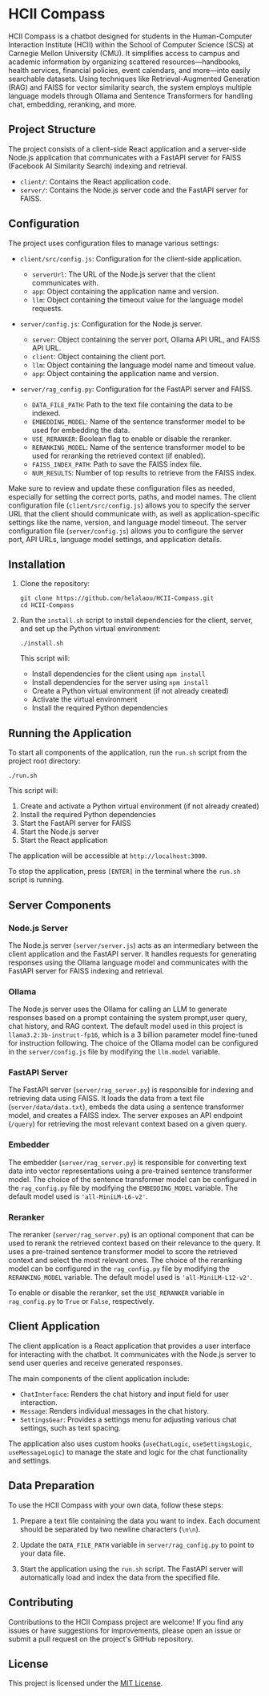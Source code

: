 # HCII Compass

HCII Compass is a chatbot designed for students in the Human-Computer Interaction Institute (HCII) within the School of Computer Science (SCS) at Carnegie Mellon University (CMU). It simplifies access to campus and academic information by organizing scattered resources—handbooks, health services, financial policies, event calendars, and more—into easily searchable datasets. Using techniques like Retrieval-Augmented Generation (RAG) and FAISS for vector similarity search, the system employs multiple language models through Ollama and Sentence Transformers for handling chat, embedding, reranking, and more.

## Project Structure

The project consists of a client-side React application and a server-side Node.js application that communicates with a FastAPI server for FAISS (Facebook AI Similarity Search) indexing and retrieval.

- `client/`: Contains the React application code.
- `server/`: Contains the Node.js server code and the FastAPI server for FAISS.

## Configuration

The project uses configuration files to manage various settings:

- `client/src/config.js`: Configuration for the client-side application.
  - `serverUrl`: The URL of the Node.js server that the client communicates with.
  - `app`: Object containing the application name and version.
  - `llm`: Object containing the timeout value for the language model requests.

- `server/config.js`: Configuration for the Node.js server.
  - `server`: Object containing the server port, Ollama API URL, and FAISS API URL.
  - `client`: Object containing the client port.
  - `llm`: Object containing the language model name and timeout value.
  - `app`: Object containing the application name and version.

- `server/rag_config.py`: Configuration for the FastAPI server and FAISS.
  - `DATA_FILE_PATH`: Path to the text file containing the data to be indexed.
  - `EMBEDDING_MODEL`: Name of the sentence transformer model to be used for embedding the data.
  - `USE_RERANKER`: Boolean flag to enable or disable the reranker.
  - `RERANKING_MODEL`: Name of the sentence transformer model to be used for reranking the retrieved context (if enabled).
  - `FAISS_INDEX_PATH`: Path to save the FAISS index file.
  - `NUM_RESULTS`: Number of top results to retrieve from the FAISS index.

Make sure to review and update these configuration files as needed, especially for setting the correct ports, paths, and model names. The client configuration file (`client/src/config.js`) allows you to specify the server URL that the client should communicate with, as well as application-specific settings like the name, version, and language model timeout. The server configuration file (`server/config.js`) allows you to configure the server port, API URLs, language model settings, and application details.

## Installation

1. Clone the repository:
   ```
   git clone https://github.com/helalaou/HCII-Compass.git
   cd HCII-Compass
   ```

2. Run the `install.sh` script to install dependencies for the client, server, and set up the Python virtual environment:
   ```
   ./install.sh
   ```

   This script will:
   - Install dependencies for the client using `npm install`
   - Install dependencies for the server using `npm install`
   - Create a Python virtual environment (if not already created)
   - Activate the virtual environment
   - Install the required Python dependencies

## Running the Application

To start all components of the application, run the `run.sh` script from the project root directory:

```
./run.sh
```

This script will:
1. Create and activate a Python virtual environment (if not already created)
2. Install the required Python dependencies
3. Start the FastAPI server for FAISS
4. Start the Node.js server
5. Start the React application

The application will be accessible at `http://localhost:3000`.

To stop the application, press `[ENTER]` in the terminal where the `run.sh` script is running.

## Server Components

### Node.js Server

The Node.js server (`server/server.js`) acts as an intermediary between the client application and the FastAPI server. It handles requests for generating responses using the Ollama language model and communicates with the FastAPI server for FAISS indexing and retrieval.

### Ollama

The Node.js server uses the Ollama for calling an LLM to generate responses based on a prompt containing the system prompt,user query, chat history, and RAG context. The default model used in this project is `llama3.2:3b-instruct-fp16`, which is a 3 billion parameter model fine-tuned for instruction following. The choice of the Ollama model can be configured in the `server/config.js` file by modifying the `llm.model` variable.

### FastAPI Server

The FastAPI server (`server/rag_server.py`) is responsible for indexing and retrieving data using FAISS. It loads the data from a text file (`server/data/data.txt`), embeds the data using a sentence transformer model, and creates a FAISS index. The server exposes an API endpoint (`/query`) for retrieving the most relevant context based on a given query.

### Embedder

The embedder (`server/rag_server.py`) is responsible for converting text data into vector representations using a pre-trained sentence transformer model. The choice of the sentence transformer model can be configured in the `rag_config.py` file by modifying the `EMBEDDING_MODEL` variable. The default model used is `'all-MiniLM-L6-v2'`.

### Reranker

The reranker (`server/rag_server.py`) is an optional component that can be used to rerank the retrieved context based on their relevance to the query. It uses a pre-trained sentence transformer model to score the retrieved context and select the most relevant ones. The choice of the reranking model can be configured in the `rag_config.py` file by modifying the `RERANKING_MODEL` variable. The default model used is `'all-MiniLM-L12-v2'`.

To enable or disable the reranker, set the `USE_RERANKER` variable in `rag_config.py` to `True` or `False`, respectively.

## Client Application

The client application is a React application that provides a user interface for interacting with the chatbot. It communicates with the Node.js server to send user queries and receive generated responses.

The main components of the client application include:

- `ChatInterface`: Renders the chat history and input field for user interaction.
- `Message`: Renders individual messages in the chat history.
- `SettingsGear`: Provides a settings menu for adjusting various chat settings, such as text spacing.

The application also uses custom hooks (`useChatLogic`, `useSettingsLogic`, `useMessageLogic`) to manage the state and logic for the chat functionality and settings.

## Data Preparation

To use the HCII Compass with your own data, follow these steps:

1. Prepare a text file containing the data you want to index. Each document should be separated by two newline characters (`\n\n`).

2. Update the `DATA_FILE_PATH` variable in `server/rag_config.py` to point to your data file.

3. Start the application using the `run.sh` script. The FastAPI server will automatically load and index the data from the specified file.

## Contributing

Contributions to the HCII Compass project are welcome! If you find any issues or have suggestions for improvements, please open an issue or submit a pull request on the project's GitHub repository.

## License

This project is licensed under the [MIT License](LICENSE).
